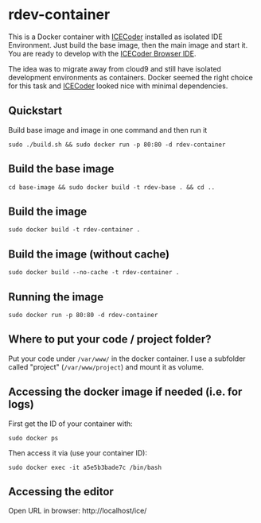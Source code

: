 # rdev-container
This is a Docker container with [ICECoder](https://icecoder.net/) installed as isolated IDE Environment.
Just build the base image, then the main image and start it.
You are ready to develop with the [ICECoder Browser IDE](https://icecoder.net/).

The idea was to migrate away from cloud9 and still have isolated development environments as containers.
Docker seemed the right choice for this task and [ICECoder](https://icecoder.net/) looked nice with minimal dependencies.

## Quickstart
Build base image and image in one command and then run it

    sudo ./build.sh && sudo docker run -p 80:80 -d rdev-container

## Build the base image
    cd base-image && sudo docker build -t rdev-base . && cd ..

## Build the image
    sudo docker build -t rdev-container .

## Build the image (without cache)
    sudo docker build --no-cache -t rdev-container .

## Running the image
    sudo docker run -p 80:80 -d rdev-container

## Where to put your code / project folder?
Put your code under `/var/www/` in the docker container.
I use a subfolder called "project" (`/var/www/project`) and mount it as volume.

## Accessing the docker image if needed (i.e. for logs)
First get the ID of your container with:

    sudo docker ps

Then access it via (use your container ID):

    sudo docker exec -it a5e5b3bade7c /bin/bash

## Accessing the editor
Open URL in browser: http://localhost/ice/
